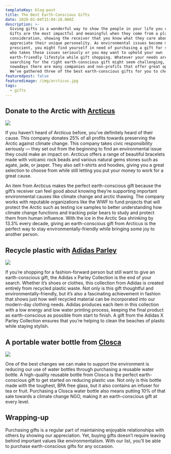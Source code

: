 ```yaml
---
templateKey: blog-post
title: The Best Earth-Conscious Gifts
date: 2020-01-04T15:04:10.000Z
description: >-
  Giving gifts is a wonderful way to show the people in your life you care.
  Gifts are the most impactful and meaningful when they come from a place of
  consideration, showing the receiver that you know what they care about and
  appreciate their unique personality. As environmental issues become more
  prescient, you might find yourself in need of purchasing a gift for someone
  who takes these issues seriously or you may want to uphold your own
  earth-friendly lifestyle while gift shopping. Whatever your needs are,
  searching for the right earth-conscious gift might seem challenging, but
  nowadays there are many companies and non-profits that offer great options.
  We’ve gathered three of the best earth-conscious gifts for you to choose from.
featuredpost: false
featuredimage: /img/arcticus.jpg
tags:
  - gifts
---
```

## Donate to the Arctic with <a href="http://arcticus.co.uk/"> Arcticus </a>

![](/img/arcticus.jpg)

If you haven’t heard of Arcticus before, you’ve definitely heard of their cause. This company donates 25% of all profits towards preserving the Arctic against climate change. This company takes civic responsibility seriously — they set out from the beginning to find an environmental issue they could make an impact on. Arcticus offers a range of beautiful bracelets made with volcanic rock beads and various natural gems stones such as agate, jade, or jasper. They also sell t-shirts and hoodies, giving you a great selection to choose from while still letting you put your money to work for a great cause. 

An item from Arcticus makes the perfect earth-conscious gift because the gift’s receiver can feel good about knowing they’re supporting important environmental causes like climate change and arctic thawing. The company works with reputable organizations like the WWF to fund projects that will protect the Arctic such as testing ice samples to better understanding how climate change functions and tracking polar bears to study and protect them from human influence. With the ice in the Arctic Sea shrinking by 13.3% every decade, giving an earth-conscious gift from Arcticus is the perfect way to stay environmentally-friendly while bringing some joy to another person. 

## Recycle plastic with <a href="www.adidas.co.uk/parley"> Adidas Parley</a>

![](/img/parley.png)

If you’re shopping for a fashion-forward person but still want to give an earth-conscious gift, the Adidas x Parley Collection is the end of your search. Whether it’s shoes or clothes, this collection from Adidas is created entirely from recycled plastic waste. Not only is this gift thoughtful and environmentally-friendly, but it’s also a fascinating achievement in fashion that shows just how well recycled material can be incorporated into our modern-day clothing needs. Adidas produces each item in this collection with a low energy and low water printing process, keeping the final product as earth-conscious as possible from start to finish. A gift from the Adidas X Parley Collection ensures that you’re helping to clean the beaches of plastic while staying stylish. 

## A portable water bottle from <a href="https://closca.com/pages/consciousness"> Closca </a>

![](/img/closca.jpg)

One of the best changes we can make to support the environment is reducing our use of water bottles through purchasing a reusable water bottle. A high-quality reusable bottle from Closca is the perfect earth-conscious gift to get started on reducing plastic use. Not only is this bottle made with the toughest, BPA free glass, but it also contains an infuser for tea or fruit. Purchasing a Closca water bottle also means putting 10% of that sale towards a climate change NGO, making it an earth-conscious gift at every level. 

## Wrapping-up

Purchasing gifts is a regular part of maintaining enjoyable relationships with others by showing our appreciation. Yet, buying gifts doesn’t require leaving behind important values like environmentalism. With our list, you’ll be able to purchase earth-conscious gifts for any occasion.
